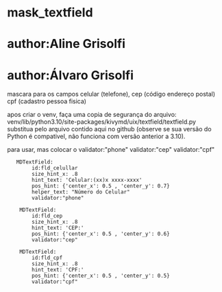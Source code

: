 # mask_textfield
# author:Aline Grisolfi
# author:Álvaro Grisolfi

mascara para os campos celular (telefone), cep (código endereço postal) cpf (cadastro pessoa fisica)




apos criar o venv, faça uma copia de segurança do arquivo: venv/lib/python3.10/site-packages/kivymd/uix/textfield/textfield.py 
substitua pelo arquivo contido aqui no github (observe se sua versão do Python é compativel, não funciona com versão anterior a 3.10).


para usar, mas colocar o 
         validator:"phone"
         validator:"cep"
         validator:"cpf"
            


       MDTextField:
            id:fld_celullar
            size_hint_x: .8
            hint_text: 'Celular:(xx)x xxxx-xxxx'
            pos_hint: {'center_x': 0.5 , 'center_y': 0.7}
            helper_text: "Número do Celular"
            validator:"phone"
             
        MDTextField:
            id:fld_cep
            size_hint_x: .8
            hint_text: 'CEP:'
            pos_hint: {'center_x': 0.5 , 'center_y': 0.6}
            validator:"cep"

        MDTextField:
            id:fld_cpf
            size_hint_x: .8
            hint_text: 'CPF:'
            pos_hint: {'center_x': 0.5 , 'center_y': 0.5}
            validator:"cpf"   

